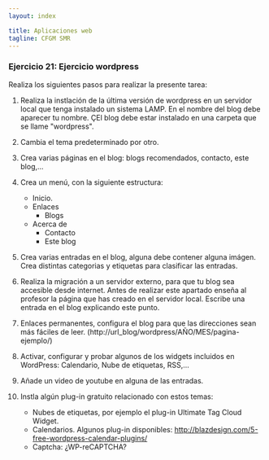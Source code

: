 ```yaml
---
layout: index

title: Aplicaciones web
tagline: CFGM SMR
---
```


### Ejercicio 21: Ejercicio wordpress

Realiza los siguientes pasos para realizar la presente tarea:

1. Realiza la instlación de la última versión de wordpress en un servidor local que tenga instalado un sistema LAMP. En el nombre del blog debe aparecer tu nombre. ÇEl blog debe estar instalado en una carpeta que se llame "wordpress".
2. Cambia el tema predeterminado por otro.
3. Crea varias páginas en el blog: blogs recomendados, contacto, este blog,...
4. Crea un menú, con la siguiente estructura:

	* Inicio.
    * Enlaces
        * Blogs
    * Acerca de
        * Contacto
        * Este blog
5. Crea varias entradas en el blog, alguna debe contener alguna imágen. Crea distintas categorias y etiquetas para clasificar las entradas.
6. Realiza la migración a un servidor externo, para que tu blog sea accesible desde internet. Antes de realizar este apartado enseña al profesor la página que has creado en el servidor local. Escribe una entrada en el blog explicando este punto.
7. Enlaces permanentes, configura el blog para que las direcciones sean más fáciles de leer. (http://url_blog/wordpress/AÑO/MES/pagina-ejemplo/)
8. Activar, configurar y probar algunos de los widgets incluidos en WordPress: Calendario, Nube de etiquetas, RSS,...
9. Añade un video de youtube en alguna de las entradas.
10. Instla algún plug-in gratuito relacionado con estos temas:
    * Nubes de etiquetas, por ejemplo el plug-in Ultimate Tag Cloud Widget.
    * Calendarios. Algunos plug-in disponibles: http://blazdesign.com/5-free-wordpress-calendar-plugins/
    * Captcha: ¿WP-reCAPTCHA?


